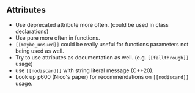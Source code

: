 ## Attributes
- Use deprecated attribute more often. (could be used in class declarations)
- Use pure more often in functions.
- `[[maybe_unsued]]` could be really useful for functions parameters not being used as well.
- Try to use attributes as documentation as well. (e.g. `[[fallthrough]]` usage)
- use `[[nodiscard]]` with string literal message (C++20).
- Look up p600 (Nico's paper) for recommendations on `[[nodiscard]]` usage.
